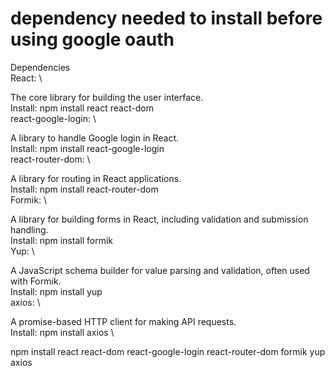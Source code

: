 # dependency needed to install before using google oauth
Dependencies \
React: \

The core library for building the user interface. \
Install: npm install react react-dom \
react-google-login: \

A library to handle Google login in React. \
Install: npm install react-google-login \
react-router-dom: \

A library for routing in React applications. \
Install: npm install react-router-dom \
Formik: \

A library for building forms in React, including validation and submission handling. \
Install: npm install formik \
Yup: \

A JavaScript schema builder for value parsing and validation, often used with Formik. \
Install: npm install yup \
axios: \

A promise-based HTTP client for making API requests. \
Install: npm install axios \


npm install react react-dom react-google-login react-router-dom formik yup axios
